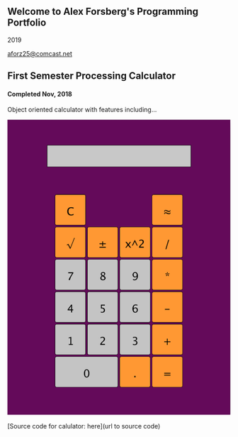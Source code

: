 ## Welcome to Alex Forsberg's Programming Portfolio
2019

aforz25@comcast.net

## First Semester Processing Calculator
#### Completed Nov, 2018
Object oriented calculator with features including...


![Calculator](https://github.com/Fozzberg/2019ProgrammingPortfolio/blob/master/images/CalculatorPic.png?raw=true)

[Source code for calulator: here](url to source code)
